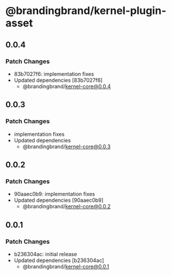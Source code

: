 # @brandingbrand/kernel-plugin-asset

## 0.0.4

### Patch Changes

- 83b7027f6: implementation fixes
- Updated dependencies [83b7027f6]
  - @brandingbrand/kernel-core@0.0.4

## 0.0.3

### Patch Changes

- implementation fixes
- Updated dependencies
  - @brandingbrand/kernel-core@0.0.3

## 0.0.2

### Patch Changes

- 90aaec0b9: implementation fixes
- Updated dependencies [90aaec0b9]
  - @brandingbrand/kernel-core@0.0.2

## 0.0.1

### Patch Changes

- b236304ac: initial release
- Updated dependencies [b236304ac]
  - @brandingbrand/kernel-core@0.0.1
